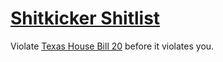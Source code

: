 # [Shitkicker Shitlist](https://shitlist.hotgarba.ge)

Violate [Texas House Bill 20](https://en.wikipedia.org/wiki/Texas_House_Bill_20) before it violates you.
